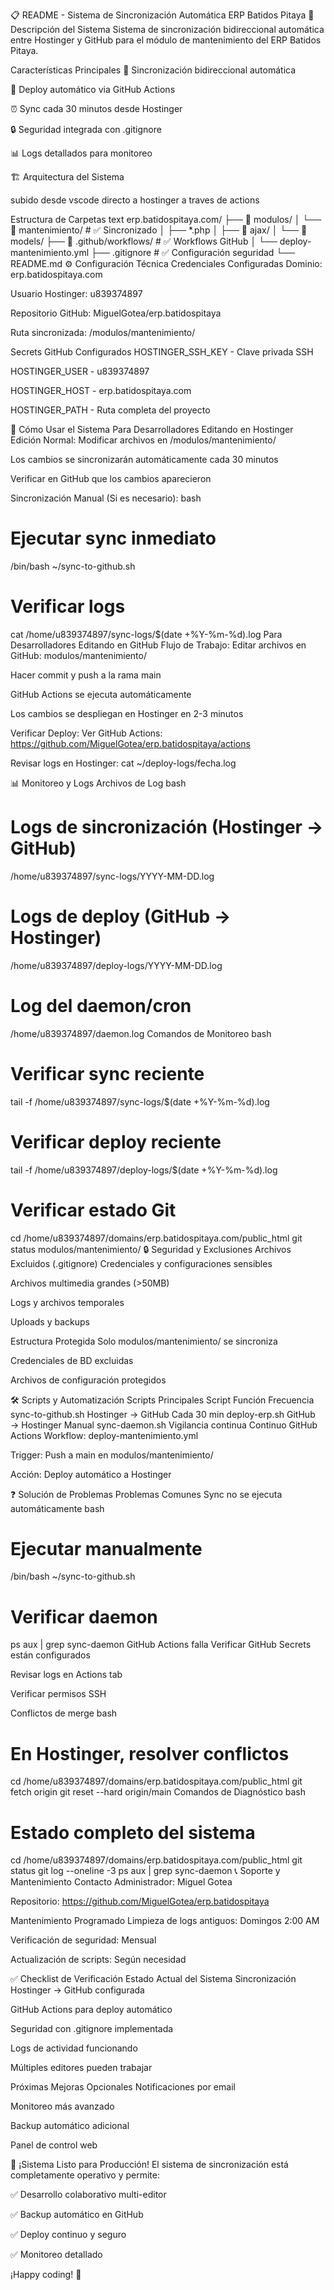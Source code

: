 📋 README - Sistema de Sincronización Automática ERP Batidos Pitaya
🎯 Descripción del Sistema
Sistema de sincronización bidireccional automática entre Hostinger y GitHub para el módulo de mantenimiento del ERP Batidos Pitaya.

Características Principales
🔄 Sincronización bidireccional automática

🚀 Deploy automático via GitHub Actions

⏰ Sync cada 30 minutos desde Hostinger

🔒 Seguridad integrada con .gitignore

📊 Logs detallados para monitoreo

🏗️ Arquitectura del Sistema


subido desde vscode directo a hostinger a traves de actions

Estructura de Carpetas
text
erp.batidospitaya.com/
├── 📁 modulos/
│   └── 📁 mantenimiento/          # ✅ Sincronizado
│       ├── *.php
│       ├── 📁 ajax/
│       └── 📁 models/
├── 📁 .github/workflows/          # ✅ Workflows GitHub
│   └── deploy-mantenimiento.yml
├── .gitignore                     # ✅ Configuración seguridad
└── README.md
⚙️ Configuración Técnica
Credenciales Configuradas
Dominio: erp.batidospitaya.com

Usuario Hostinger: u839374897

Repositorio GitHub: MiguelGotea/erp.batidospitaya

Ruta sincronizada: /modulos/mantenimiento/

Secrets GitHub Configurados
HOSTINGER_SSH_KEY - Clave privada SSH

HOSTINGER_USER - u839374897

HOSTINGER_HOST - erp.batidospitaya.com

HOSTINGER_PATH - Ruta completa del proyecto

🚀 Cómo Usar el Sistema
Para Desarrolladores Editando en Hostinger
Edición Normal:
Modificar archivos en /modulos/mantenimiento/

Los cambios se sincronizarán automáticamente cada 30 minutos

Verificar en GitHub que los cambios aparecieron

Sincronización Manual (Si es necesario):
bash
# Ejecutar sync inmediato
/bin/bash ~/sync-to-github.sh

# Verificar logs
cat /home/u839374897/sync-logs/$(date +\%Y-\%m-\%d).log
Para Desarrolladores Editando en GitHub
Flujo de Trabajo:
Editar archivos en GitHub: modulos/mantenimiento/

Hacer commit y push a la rama main

GitHub Actions se ejecuta automáticamente

Los cambios se despliegan en Hostinger en 2-3 minutos

Verificar Deploy:
Ver GitHub Actions: https://github.com/MiguelGotea/erp.batidospitaya/actions

Revisar logs en Hostinger: cat ~/deploy-logs/fecha.log

📊 Monitoreo y Logs
Archivos de Log
bash
# Logs de sincronización (Hostinger → GitHub)
/home/u839374897/sync-logs/YYYY-MM-DD.log

# Logs de deploy (GitHub → Hostinger)  
/home/u839374897/deploy-logs/YYYY-MM-DD.log

# Log del daemon/cron
/home/u839374897/daemon.log
Comandos de Monitoreo
bash
# Verificar sync reciente
tail -f /home/u839374897/sync-logs/$(date +\%Y-\%m-\%d).log

# Verificar deploy reciente
tail -f /home/u839374897/deploy-logs/$(date +\%Y-\%m-\%d).log

# Verificar estado Git
cd /home/u839374897/domains/erp.batidospitaya.com/public_html
git status modulos/mantenimiento/
🔒 Seguridad y Exclusiones
Archivos Excluidos (.gitignore)
Credenciales y configuraciones sensibles

Archivos multimedia grandes (>50MB)

Logs y archivos temporales

Uploads y backups

Estructura Protegida
Solo modulos/mantenimiento/ se sincroniza

Credenciales de BD excluidas

Archivos de configuración protegidos

🛠️ Scripts y Automatización
Scripts Principales
Script	Función	Frecuencia
sync-to-github.sh	Hostinger → GitHub	Cada 30 min
deploy-erp.sh	GitHub → Hostinger	Manual
sync-daemon.sh	Vigilancia continua	Continuo
GitHub Actions
Workflow: deploy-mantenimiento.yml

Trigger: Push a main en modulos/mantenimiento/

Acción: Deploy automático a Hostinger

❓ Solución de Problemas
Problemas Comunes
Sync no se ejecuta automáticamente
bash
# Ejecutar manualmente
/bin/bash ~/sync-to-github.sh

# Verificar daemon
ps aux | grep sync-daemon
GitHub Actions falla
Verificar GitHub Secrets están configurados

Revisar logs en Actions tab

Verificar permisos SSH

Conflictos de merge
bash
# En Hostinger, resolver conflictos
cd /home/u839374897/domains/erp.batidospitaya.com/public_html
git fetch origin
git reset --hard origin/main
Comandos de Diagnóstico
bash
# Estado completo del sistema
cd /home/u839374897/domains/erp.batidospitaya.com/public_html
git status
git log --oneline -3
ps aux | grep sync-daemon
📞 Soporte y Mantenimiento
Contacto
Administrador: Miguel Gotea

Repositorio: https://github.com/MiguelGotea/erp.batidospitaya

Mantenimiento Programado
Limpieza de logs antiguos: Domingos 2:00 AM

Verificación de seguridad: Mensual

Actualización de scripts: Según necesidad

✅ Checklist de Verificación
Estado Actual del Sistema
Sincronización Hostinger → GitHub configurada

GitHub Actions para deploy automático

Seguridad con .gitignore implementada

Logs de actividad funcionando

Múltiples editores pueden trabajar

Próximas Mejoras Opcionales
Notificaciones por email

Monitoreo más avanzado

Backup automático adicional

Panel de control web

🎉 ¡Sistema Listo para Producción!
El sistema de sincronización está completamente operativo y permite:

✅ Desarrollo colaborativo multi-editor

✅ Backup automático en GitHub

✅ Deploy continuo y seguro

✅ Monitoreo detallado


¡Happy coding! 🚀


